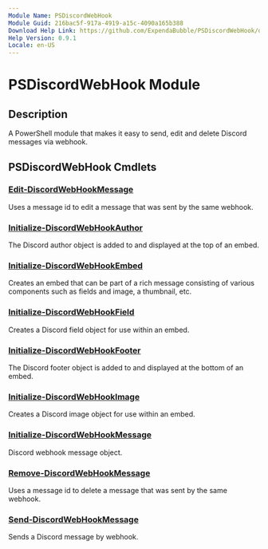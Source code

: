 ```yaml
---
Module Name: PSDiscordWebHook
Module Guid: 216bac5f-917a-4919-a15c-4090a165b388
Download Help Link: https://github.com/ExpendaBubble/PSDiscordWebHook/docs/PSDiscordWebHook-help.xml
Help Version: 0.9.1
Locale: en-US
---
```


# PSDiscordWebHook Module

## Description

A PowerShell module that makes it easy to send, edit and delete Discord messages via webhook.

## PSDiscordWebHook Cmdlets

### [Edit-DiscordWebHookMessage](Edit-DiscordWebHookMessage.md)

Uses a message id to edit a message that was sent by the same webhook.

### [Initialize-DiscordWebHookAuthor](Initialize-DiscordWebHookAuthor.md)

The Discord author object is added to and displayed at the top of an embed.

### [Initialize-DiscordWebHookEmbed](Initialize-DiscordWebHookEmbed.md)

Creates an embed that can be part of a rich message consisting of various components such as fields and image, a thumbnail, etc.

### [Initialize-DiscordWebHookField](Initialize-DiscordWebHookField.md)

Creates a Discord field object for use within an embed.

### [Initialize-DiscordWebHookFooter](Initialize-DiscordWebHookFooter.md)

The Discord footer object is added to and displayed at the bottom of an embed.

### [Initialize-DiscordWebHookImage](Initialize-DiscordWebHookImage.md)

Creates a Discord image object for use within an embed.

### [Initialize-DiscordWebHookMessage](Initialize-DiscordWebHookMessage.md)

Discord webhook message object.

### [Remove-DiscordWebHookMessage](Remove-DiscordWebHookMessage.md)

Uses a message id to delete a message that was sent by the same webhook.

### [Send-DiscordWebHookMessage](Send-DiscordWebHookMessage.md)

Sends a Discord message by webhook.
